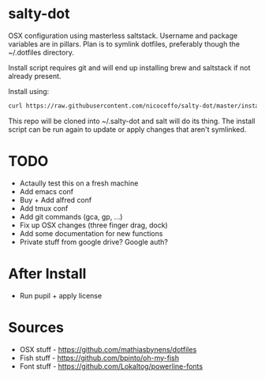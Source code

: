 salty-dot
=========

OSX configuration using masterless saltstack. Username and package variables are in pillars. Plan is to symlink dotfiles, preferably though the ~/.dotfiles directory.

Install script requires git and will end up installing brew and saltstack if not already present.

Install using:
```bash
curl https://raw.githubusercontent.com/nicocoffo/salty-dot/master/install.sh | bash
```

This repo will be cloned into ~/.salty-dot and salt will do its thing. The install script can be run again to update or apply changes that aren't symlinked.

TODO
====
- Actaully test this on a fresh machine
- Add emacs conf
- Buy + Add alfred conf
- Add tmux conf
- Add git commands (gca, gp, ...)
- Fix up OSX changes (three finger drag, dock)
- Add some documentation for new functions
- Private stuff from google drive? Google auth?

After Install
=============
- Run pupil + apply license

Sources
=======
- OSX stuff - https://github.com/mathiasbynens/dotfiles
- Fish stuff - https://github.com/bpinto/oh-my-fish
- Font stuff - https://github.com/Lokaltog/powerline-fonts
